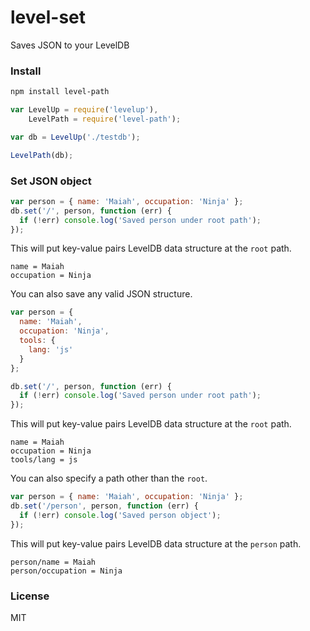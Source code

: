 level-set
=========

Saves JSON to your LevelDB

### Install
```bash
npm install level-path
```

```js
var LevelUp = require('levelup'),
    LevelPath = require('level-path');

var db = LevelUp('./testdb');

LevelPath(db);
```

### Set JSON object
```js
var person = { name: 'Maiah', occupation: 'Ninja' };
db.set('/', person, function (err) {
  if (!err) console.log('Saved person under root path');
});
```

This will put key-value pairs LevelDB data structure at the `root` path.
```
name = Maiah
occupation = Ninja
```

You can also save any valid JSON structure.
```js
var person = {
  name: 'Maiah',
  occupation: 'Ninja',
  tools: {
    lang: 'js'
  }
};

db.set('/', person, function (err) {
  if (!err) console.log('Saved person under root path');
});

```

This will put key-value pairs LevelDB data structure at the `root` path.
```
name = Maiah
occupation = Ninja
tools/lang = js
```

You can also specify a path other than the `root`.
```js
var person = { name: 'Maiah', occupation: 'Ninja' };
db.set('/person', person, function (err) {
  if (!err) console.log('Saved person object');
});

```

This will put key-value pairs LevelDB data structure at the `person` path.
```
person/name = Maiah
person/occupation = Ninja
```

### License
MIT